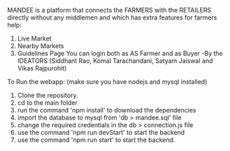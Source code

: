 MANDEE is a platform that connects the FARMERS with the RETAILERS directly without any middlemen and which has extra features for farmers help:
1. Live Market 
2. Nearby Markets
3. Guidelines Page
You can login both as AS Farmer and as Buyer
-By the IDEATORS
(Siddhant Rao, Komal Tarachandani, Satyam Jaiswal and Vikas Rajpurohit)

To Run the webapp: (make sure you have nodejs and mysql installed)
  1. Clone the repository.
  2. cd to the main folder
  3. run the command 'npm install' to download the dependencies
  4. import the database to mysql from 'db > mandee.sql' file
  5. change the required credentials in the db > connection.js file
  6. use the command 'npm run devStart' to start the backend
  7. use the command 'npm run start' to start the backend.
